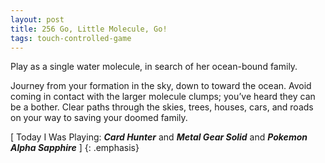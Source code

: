```yaml
---
layout: post
title: 256 Go, Little Molecule, Go!
tags: touch-controlled-game
---
```

Play as a single water molecule, in search of her ocean-bound family.

Journey from your formation in the sky, down to toward the ocean.  Avoid coming in contact with the larger molecule clumps; you’ve heard they can be a bother.  Clear paths through the skies, trees, houses, cars, and roads on your way to saving your doomed family.

[ Today I Was Playing: ***Card Hunter*** and ***Metal Gear Solid*** and ***Pokemon Alpha Sapphire*** ]
{: .emphasis}

